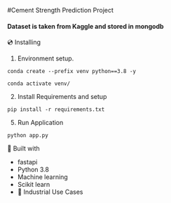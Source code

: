 #Cement Strength Prediction Project
#### Dataset is taken from Kaggle and stored in mongodb


💿 Installing
1. Environment setup.
```
conda create --prefix venv python==3.8 -y
```
```
conda activate venv/
````
2. Install Requirements and setup
```
pip install -r requirements.txt
```
5. Run Application
```
python app.py
```

🔧 Built with
- fastapi
- Python 3.8
- Machine learning
- Scikit learn
- 🏦 Industrial Use Cases

